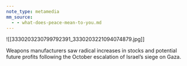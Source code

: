 ```yaml
---
note_type: metamedia
mm_source:
  - - what-does-peace-mean-to-you.md
---
```


![[3330203230799792391_3330203221094074879.jpg]]

Weapons manufacturers saw radical increases in
stocks and potential future profits following the
October escalation of Israel’s siege on Gaza.


